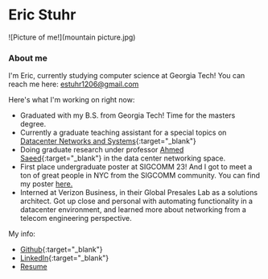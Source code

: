 # Eric Stuhr
![Picture of me!](mountain picture.jpg)
### About me
I'm Eric, currently studying computer science at Georgia Tech! You can reach me here: estuhr1206@gmail.com

Here's what I'm working on right now:
* Graduated with my B.S. from Georgia Tech! Time for the masters degree.
 * Currently a graduate teaching assistant for a special topics on [Datacenter Networks and Systems](https://saeed.github.io/CS8803_DNS_Spring2024/index.html){:target="_blank"}
* Doing graduate research under professor [Ahmed Saeed](https://saeed.github.io/){:target="_blank"} in the data center networking space. 
 * First place undergraduate poster at SIGCOMM 23! And I got to meet a ton of great people in NYC from the SIGCOMM community. You can find my poster <a href="sigcomm23_estuhr_asaeed.pdf" target="_blank">here.</a>
* Interned at Verizon Business, in their Global Presales Lab as a solutions architect. Got up close and personal with automating functionality in a datacenter environment, and learned more about networking from a telecom engineering perspective. 

 
My info:
* [Github](https://github.com/estuhr1206){:target="_blank"}
* [LinkedIn](https://www.linkedin.com/in/eric-stuhr/){:target="_blank"}
* <a href="Eric_Stuhr_Resume.pdf" target="_blank">Resume</a>

